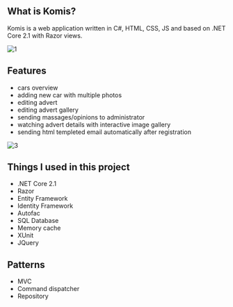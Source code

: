 **What is Komis?**
----------------
Komis is a web application written in C#, HTML, CSS, JS and based on .NET Core 2.1 with Razor views.

![1](https://user-images.githubusercontent.com/48060008/56583169-43202700-65d9-11e9-9657-7ba6d96e0ae0.PNG)

**Features**
----------------
- cars overview
- adding new car with multiple photos
- editing advert
- editing advert gallery
- sending massages/opinions to administrator
- watching advert details with interactive image gallery
- sending html templeted email automatically after registration

![3](https://user-images.githubusercontent.com/48060008/56583342-a3af6400-65d9-11e9-9e7e-2a6546eadac1.PNG)

**Things I used in this project**
----------------
- .NET Core 2.1
- Razor
- Entity Framework
- Identity Framework
- Autofac
- SQL Database
- Memory cache
- XUnit
- JQuery

**Patterns**
----------------
- MVC
- Command dispatcher
- Repository

